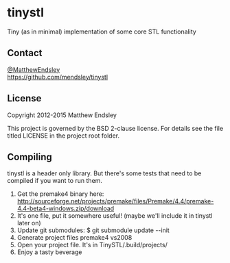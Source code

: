 tinystl
=======
Tiny (as in minimal) implementation of some core STL functionality

Contact
-------
[@MatthewEndsley](https://twitter.com/#!/MatthewEndsley)  
<https://github.com/mendsley/tinystl>

License
-------
Copyright 2012-2015 Matthew Endsley

This project is governed by the BSD 2-clause license. For details see the file
titled LICENSE in the project root folder.

Compiling
---------
tinystl is a header only library. But there's some tests that need to be compiled if you want to run them.

1. Get the premake4 binary here: <http://sourceforge.net/projects/premake/files/Premake/4.4/premake-4.4-beta4-windows.zip/download>
2. It's one file, put it somewhere useful! (maybe we'll include it in tinystl later on)
3. Update git submodules: $ git submodule update --init
4. Generate project files
		premake4 vs2008
5. Open your project file. It's in TinySTL/.build/projects/
6. Enjoy a tasty beverage